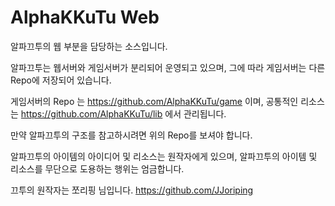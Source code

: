 # AlphaKKuTu Web
알파끄투의 웹 부분을 담당하는 소스입니다.

알파끄투는 웹서버와 게임서버가 분리되어 운영되고 있으며, 그에 따라 게임서버는 다른 Repo에 저장되어 있습니다.

게임서버의 Repo 는 https://github.com/AlphaKKuTu/game 이며,
공통적인 리소스는 https://github.com/AlphaKKuTu/lib 에서 관리됩니다.

만약 알파끄투의 구조를 참고하시려면 위의 Repo를 보셔야 합니다.

알파끄투의 아이템의 아이디어 및 리소스는 원작자에게 있으며, 알파끄투의 아이템 및 리소스를 무단으로 도용하는 행위는 엄금합니다.


끄투의 원작자는 쪼리핑 님입니다. https://github.com/JJoriping
